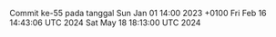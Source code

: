 Commit ke-55 pada tanggal Sun Jan 01 14:00 2023 +0100
Fri Feb 16 14:43:06 UTC 2024
Sat May 18 18:13:00 UTC 2024
